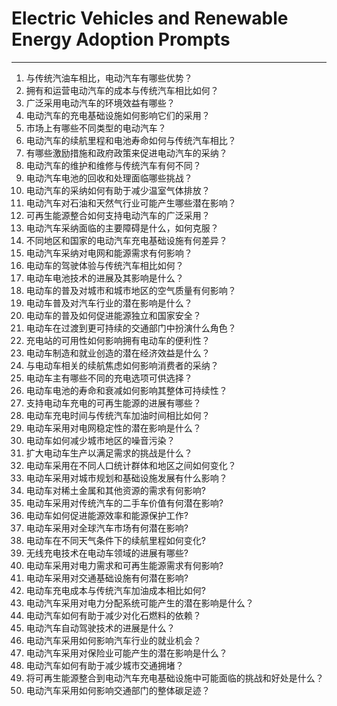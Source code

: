 # Electric Vehicles and Renewable Energy Adoption Prompts
---

1. 与传统汽油车相比，电动汽车有哪些优势？
2. 拥有和运营电动汽车的成本与传统汽车相比如何？
3. 广泛采用电动汽车的环境效益有哪些？
4. 电动汽车的充电基础设施如何影响它们的采用？
5. 市场上有哪些不同类型的电动汽车？
6. 电动汽车的续航里程和电池寿命如何与传统汽车相比？
7. 有哪些激励措施和政府政策来促进电动汽车的采纳？
8. 电动汽车的维护和维修与传统汽车有何不同？
9. 电动汽车电池的回收和处理面临哪些挑战？
10. 电动汽车的采纳如何有助于减少温室气体排放？
11. 电动汽车对石油和天然气行业可能产生哪些潜在影响？
12. 可再生能源整合如何支持电动汽车的广泛采用？
13. 电动汽车采纳面临的主要障碍是什么，如何克服？
14. 不同地区和国家的电动汽车充电基础设施有何差异？
15. 电动汽车采纳对电网和能源需求有何影响？
16. 电动车的驾驶体验与传统汽车相比如何？
17. 电动车电池技术的进展及其影响是什么？
18. 电动车的普及对城市和城市地区的空气质量有何影响？
19. 电动车普及对汽车行业的潜在影响是什么？
20. 电动车的普及如何促进能源独立和国家安全？
21. 电动车在过渡到更可持续的交通部门中扮演什么角色？
22. 充电站的可用性如何影响拥有电动车的便利性？
23. 电动车制造和就业创造的潜在经济效益是什么？
24. 与电动车相关的续航焦虑如何影响消费者的采纳？
25. 电动车主有哪些不同的充电选项可供选择？
26. 电动车电池的寿命和衰减如何影响其整体可持续性？
27. 支持电动车充电的可再生能源的进展有哪些？
28. 电动车充电时间与传统汽车加油时间相比如何？
29. 电动车采用对电网稳定性的潜在影响是什么？
30. 电动车如何减少城市地区的噪音污染？
31. 扩大电动车生产以满足需求的挑战是什么？
32. 电动车采用在不同人口统计群体和地区之间如何变化？
33. 电动车采用对城市规划和基础设施发展有什么影响？
34. 电动车对稀土金属和其他资源的需求有何影响?
35. 电动车采用对传统汽车的二手车价值有何潜在影响?
36. 电动车如何促进能源效率和能源保护工作?
37. 电动车采用对全球汽车市场有何潜在影响?
38. 电动车在不同天气条件下的续航里程如何变化?
39. 无线充电技术在电动车领域的进展有哪些?
40. 电动车采用对电力需求和可再生能源需求有何影响?
41. 电动车采用对交通基础设施有何潜在影响?
42. 电动车充电成本与传统汽车加油成本相比如何?
43. 电动汽车采用对电力分配系统可能产生的潜在影响是什么？
44. 电动汽车如何有助于减少对化石燃料的依赖？
45. 电动汽车自动驾驶技术的进展是什么？
46. 电动汽车采用如何影响汽车行业的就业机会？
47. 电动汽车采用对保险业可能产生的潜在影响是什么？
48. 电动汽车如何有助于减少城市交通拥堵？
49. 将可再生能源整合到电动汽车充电基础设施中可能面临的挑战和好处是什么？
50. 电动汽车采用如何影响交通部门的整体碳足迹？
